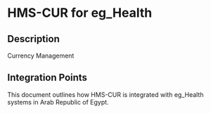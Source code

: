 # HMS-CUR for eg_Health

## Description

Currency Management

## Integration Points

This document outlines how HMS-CUR is integrated with eg_Health systems in Arab Republic of Egypt.
